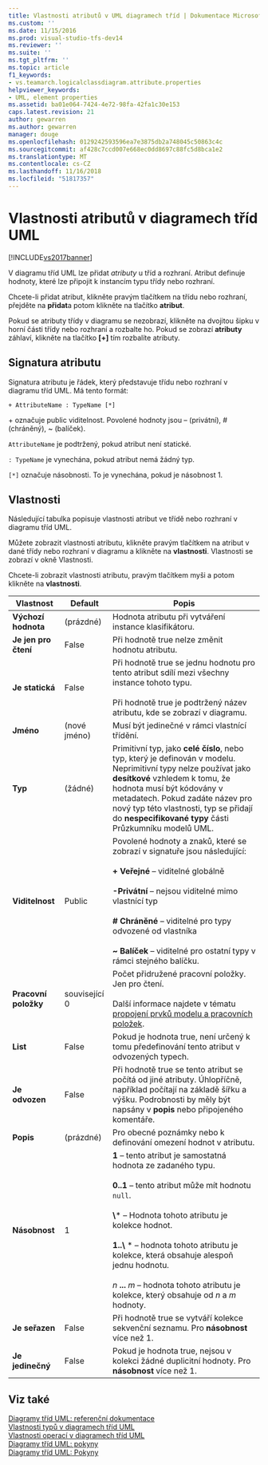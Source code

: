 ```yaml
---
title: Vlastnosti atributů v UML diagramech tříd | Dokumentace Microsoftu
ms.custom: ''
ms.date: 11/15/2016
ms.prod: visual-studio-tfs-dev14
ms.reviewer: ''
ms.suite: ''
ms.tgt_pltfrm: ''
ms.topic: article
f1_keywords:
- vs.teamarch.logicalclassdiagram.attribute.properties
helpviewer_keywords:
- UML, element properties
ms.assetid: ba01e064-7424-4e72-98fa-42fa1c30e153
caps.latest.revision: 21
author: gewarren
ms.author: gewarren
manager: douge
ms.openlocfilehash: 0129242593596ea7e3875db2a748045c50863c4c
ms.sourcegitcommit: af428c7ccd007e668ec0dd8697c88fc5d8bca1e2
ms.translationtype: MT
ms.contentlocale: cs-CZ
ms.lasthandoff: 11/16/2018
ms.locfileid: "51817357"
---
```

# <a name="properties-of-attributes-on-uml-class-diagrams"></a>Vlastnosti atributů v diagramech tříd UML
[!INCLUDE[vs2017banner](../includes/vs2017banner.md)]

V diagramu tříd UML lze přidat *atributy* u tříd a rozhraní. Atribut definuje hodnoty, které lze připojit k instancím typu třídy nebo rozhraní.  

 Chcete-li přidat atribut, klikněte pravým tlačítkem na třídu nebo rozhraní, přejděte na **přidat**a potom klikněte na tlačítko **atribut**.  

 Pokud se atributy třídy v diagramu se nezobrazí, klikněte na dvojitou šipku v horní části třídy nebo rozhraní a rozbalte ho. Pokud se zobrazí **atributy** záhlaví, klikněte na tlačítko **[+]** tím rozbalíte atributy.  

## <a name="signature-of-an-attribute"></a>Signatura atributu  
 Signatura atributu je řádek, který představuje třídu nebo rozhraní v diagramu tříd UML. Má tento formát:  

```  
+ AttributeName : TypeName [*]  
```  

 \+ označuje public viditelnost. Povolené hodnoty jsou – (privátní), # (chráněný), ~ (balíček).  

 `AttributeName` je podtržený, pokud atribut není statické.  

 `: TypeName` je vynechána, pokud atribut nemá žádný typ.  

 `[*]` označuje násobnosti. To je vynechána, pokud je násobnost 1.  

## <a name="properties"></a>Vlastnosti  
 Následující tabulka popisuje vlastnosti atribut ve třídě nebo rozhraní v diagramu tříd UML.  

 Můžete zobrazit vlastnosti atributu, klikněte pravým tlačítkem na atribut v dané třídy nebo rozhraní v diagramu a klikněte na **vlastnosti**. Vlastnosti se zobrazí v okně Vlastnosti.  

 Chcete-li zobrazit vlastnosti atributu, pravým tlačítkem myši a potom klikněte na **vlastnosti**.  


|   **Vlastnost**    | **Default**  |                                                                                                                                                                                                         Popis                                                                                                                                                                                                          |
|-------------------|--------------|------------------------------------------------------------------------------------------------------------------------------------------------------------------------------------------------------------------------------------------------------------------------------------------------------------------------------------------------------------------------------------------------------------------------------|
| **Výchozí hodnota** |   (prázdné)    |                                                                                                                                                                               Hodnota atributu při vytváření instance klasifikátoru.                                                                                                                                                                                |
| **Je jen pro čtení**  |    False     |                                                                                                                                                                                    Při hodnotě true nelze změnit hodnotu atributu.                                                                                                                                                                                    |
|   **Je statická**   |    False     |                                                                                                                    Při hodnotě true se jednu hodnotu pro tento atribut sdílí mezi všechny instance tohoto typu.<br /><br /> Při hodnotě true je podtržený název atributu, kde se zobrazí v diagramu.                                                                                                                    |
|     **Jméno**      | (nové jméno) |                                                                                                                                                                                        Musí být jedinečné v rámci vlastnící třídění.                                                                                                                                                                                        |
|     **Typ**      |    (žádné)    |                                                Primitivní typ, jako **celé číslo**, nebo typ, který je definován v modelu. Neprimitivní typy nelze používat jako **desítkové** vzhledem k tomu, že hodnota musí být kódovány v metadatech. Pokud zadáte název pro nový typ této vlastnosti, typ se přidají do **nespecifikované typy** části Průzkumníku modelů UML.                                                 |
|  **Viditelnost**   |    Public    |                                     Povolené hodnoty a znaků, které se zobrazí v signatuře jsou následující:<br /><br /> **+ Veřejné** – viditelné globálně<br /><br /> **-Privátní** – nejsou viditelné mimo vlastnící typ<br /><br /> **# Chráněné** – viditelné pro typy odvozené od vlastníka<br /><br /> **~ Balíček** – viditelné pro ostatní typy v rámci stejného balíčku.                                      |
|  **Pracovní položky**   | související 0 |                                                                                                                          Počet přidružené pracovní položky. Jen pro čtení.<br /><br /> Další informace najdete v tématu [propojení prvků modelu a pracovních položek](../modeling/link-model-elements-and-work-items.md).                                                                                                                           |
|    **List**    |    False     |                                                                                                                                                                    Pokud je hodnota true, není určený k tomu předefinování tento atribut v odvozených typech.                                                                                                                                                                     |
|  **Je odvozen**   |    False     |                                                                                                              Při hodnotě true se tento atribut se počítá od jiné atributy. Úhlopříčně, například počítají na základě šířku a výšku. Podrobnosti by měly být napsány v **popis** nebo připojeného komentáře.                                                                                                              |
|  **Popis**  |   (prázdné)    |                                                                                                                                                                        Pro obecné poznámky nebo k definování omezení hodnot v atributu.                                                                                                                                                                        |
| **Násobnost**  |      1       | **1** – tento atribut je samostatná hodnota ze zadaného typu.<br /><br /> **0..1** – tento atribut může mít hodnotu `null`.<br /><br /> **\\**\* – Hodnota tohoto atributu je kolekce hodnot.<br /><br /> **1..\\**  \* – hodnota tohoto atributu je kolekce, která obsahuje alespoň jednu hodnotu.<br /><br /> *n* **...** *m* – hodnota tohoto atributu je kolekce, který obsahuje od *n* a *m* hodnoty. |
|  **Je seřazen**   |    False     |                                                                                                                                                                    Při hodnotě true se vytváří kolekce sekvenční seznamu. Pro **násobnost** více než 1.                                                                                                                                                                     |
|   **Je jedinečný**   |    False     |                                                                                                                                                                Pokud je hodnota true, nejsou v kolekci žádné duplicitní hodnoty. Pro **násobnost** více než 1.                                                                                                                                                                |

## <a name="see-also"></a>Viz také  
 [Diagramy tříd UML: referenční dokumentace](../modeling/uml-class-diagrams-reference.md)   
 [Vlastnosti typů v diagramech tříd UML](../modeling/properties-of-types-on-uml-class-diagrams.md)   
 [Vlastnosti operací v diagramech tříd UML](../modeling/properties-of-operations-on-uml-class-diagrams.md)   
 [Diagramy tříd UML: pokyny](../modeling/uml-class-diagrams-guidelines.md)   
 [Diagramy tříd UML: Pokyny](../modeling/uml-class-diagrams-guidelines.md)



